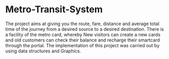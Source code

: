 # Metro-Transit-System
The project aims at giving you the route, fare, distance and average total time of the journey from a desired source to a desired destination. There is a facility of the metro card, whereby New visitors can create a new cards and old customers can check their balance and recharge their smartcard through the portal. The implementation of this project was carried out by using data structures and Graphics.

